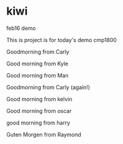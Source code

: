
# kiwi
feb16 demo

This is project is for today's demo cmp1800

Goodmorning from Carly

Good morning from Kyle

Good morning from Man

Goodmorning from Carly (again!)

Good morning from kelvin

Good morning from oscar

good morning from harry

Guten Morgen from Raymond
